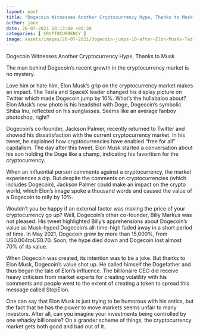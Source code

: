 ```yaml
---
layout: post
title: "Dogecoin Witnesses Another Cryptocurrency Hype, Thanks to Musk"
author: jane 
date: 20-07-2021 18:13:08 +05:30 
categories: [ CRYPTOCURRENCY ] 
image: assets/images/20-07-2021/Dogecoin-jumps-10-after-Elon-Musks-Twitter-profile-picture-change.jpg
---
```

Dogecoin Witnesses Another Cryptocurrency Hype, Thanks to Musk

The man behind Dogecoin’s recent growth in the cryptocurrency market is no mystery.

Love him or hate him, Elon Musk’s grip on the cryptocurrency market makes an impact. The Tesla and SpaceX leader changed his display picture on Twitter which made Dogecoin jump by 10%. What’s the hullabaloo about? Elon Musk’s new photo is his headshot with Doge, Dogecoin’s symbolic Shiba Inu, reflected on his sunglasses. Seems like an average fanboy photoshop, right?

Dogecoin’s co-founder, Jackson Palmer, recently returned to Twitter and showed his dissatisfaction with the current cryptocurrency market. In his tweet, he explained how cryptocurrencies have enabled “free for all” capitalism. The day after this tweet, Elon Musk started a conversation about his son holding the Doge like a champ, indicating his favoritism for the cryptocurrency.

When an influential person comments against a cryptocurrency, the market experiences a dip. But despite the comments on cryptocurrencies (which includes Dogecoin), Jackson Palmer could make an impact on the crypto world, which Elon’s image spoke a thousand words and caused the value of a Dogecoin to rally by 10%.

Wouldn’t you be happy if an external factor was making the price of your cryptocurrency go up? Well, Dogecoin’s other co-founder, Billy Markus was not pleased. His tweet highlighted Billy’s apprehensions about Dogecoin’s value as Musk-hyped Dogecoin’s all-time-high faded away in a short period of time. In May 2021, Dogecoin grew by more than 15,000%, from US$0.004 to US$0.70. Soon, the hype died down and Dogecoin lost almost 70% of its value.

When Dogecoin was created, its intention was to be a joke. But thanks to Elon Musk, Dogecoin’s value shot up. He called himself the Dogefather and thus began the tale of Elon’s influence. The billionaire CEO did receive heavy criticism from market experts for creating volatility with his comments and people went to the extent of creating a token to spread this message called StopElon.

One can say that Elon Musk is just trying to be humorous with his antics, but the fact that he has the power to move markets seems unfair to many investors. After all, can you imagine your investments being controlled by one whacky billionaire? On a grander scheme of things, the cryptocurrency market gets both good and bad out of it.